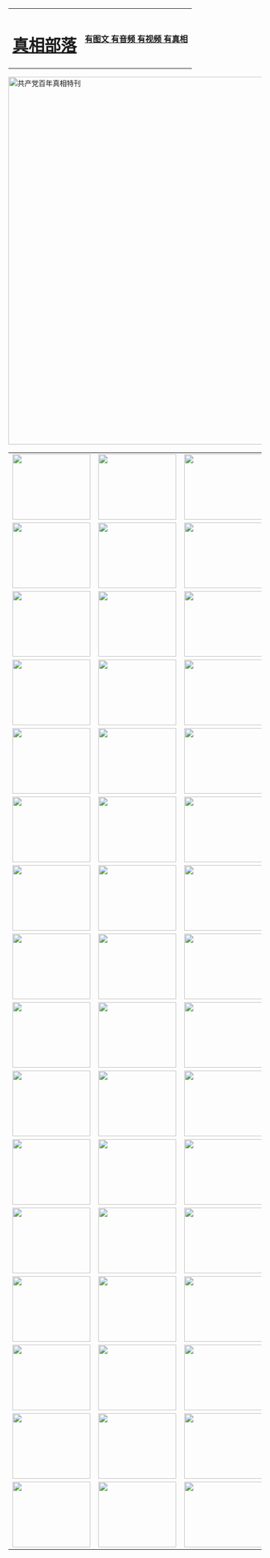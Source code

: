 <table>
<tr>

<td>
	<H1><a href="http://144.jorn.net/zx/">真相部落</a></H1>
</td>
<td>
	<H4><a href="http://144.jorn.net/zx/">有图文 有音频 有视频 有真相</a></H4>
</td>
</tr>
</table>

 <div ><a href="http://144.jorn.net/zx/bngcd/"><img src="http://144.jorn.net/zx/bngcd/gcdbnzx.jpg" width="730"  border="0" alt="共产党百年真相特刊"></a></div>

<table>
<tr>
	<td><a href="http://144.jorn.net/xtr/107/"><img  src ="http://144.jorn.net/pic/2017/02/107.jpg" width="155px" height="130px"></a></td>
	<td><a href="http://144.jorn.net/xtr/829/"><img src ="http://144.jorn.net/pic/2017/02/829.jpg" width="155px" height="130px"></a></td>
	<td><a href="http://144.jorn.net/xtr/69/"><img  src ="http://144.jorn.net/pic/2017/02/69.jpg" width="155px" height="130px"></a></td>
	<td><a href="http://144.jorn.net/xtr/99/"><img  src ="http://144.jorn.net/pic/2017/02/99.jpg" width="155px" height="130px"></a></td>
</tr>
<tr>
	<td><a href="http://144.jorn.net/xtr/40/"><img  src ="http://144.jorn.net/pic/2017/02/40.jpg" width="155px" height="130px"></a></td>
	<td><a href="http://144.jorn.net/xtr/20/"><img  src ="http://144.jorn.net/pic/2017/02/20.jpg" width="155px" height="130px"></a></td>
	<td><a href="http://144.jorn.net/xtr/81/"><img  src ="http://144.jorn.net/pic/2017/02/81.jpg" width="155px" height="130px"></a></td>
	<td><a href="http://144.jorn.net/xtr/2/"><img  src ="http://144.jorn.net/pic/2017/02/2.jpg" width="155px" height="130px"></a></td>
</tr>
<tr>
	<td><a href="http://144.jorn.net/xtr/86/"><img  src ="http://144.jorn.net/pic/2017/02/86.jpg" width="155px" height="130px"></a></td>
	<td><a href="http://144.jorn.net/xtr/109/"><img  src ="http://144.jorn.net/pic/2017/02/109.jpg" width="155px" height="130px"></a></td>
	<td><a href="http://144.jorn.net/xtr/1378/"><img  src ="http://144.jorn.net/pic/2017/02/1378.jpg" width="155px" height="130px"></a></td>
	<td><a href="http://144.jorn.net/xtr/57/"><img  src ="http://144.jorn.net/pic/2017/02/57.jpg" width="155px" height="130px"></a></td>
</tr>
<tr>
	<td><a href="http://144.jorn.net/xtr/1219/"><img  src ="http://144.jorn.net/pic/2017/02/1219.jpg" width="155px" height="130px"></a></td>
	<td><a href="http://144.jorn.net/xtr/1220/"><img  src ="http://144.jorn.net/pic/2017/02/1220.jpg" width="155px" height="130px"></a></td>
	<td><a href="http://144.jorn.net/xtr/1221/"><img  src ="http://144.jorn.net/pic/2017/02/1221.jpg" width="155px" height="130px"></a></td>
	<td><a href="http://144.jorn.net/xtr/51/"><img  src ="http://144.jorn.net/pic/2017/02/51.jpg" width="155px" height="130px"></a></td>
</tr>
<tr>
	<td><a href="http://144.jorn.net/xtr/1055/"><img  src ="http://144.jorn.net/pic/2017/02/1055.jpg" width="155px" height="130px"></a></td>
	<td><a href="http://144.jorn.net/xtr/611/"><img  src ="http://144.jorn.net/pic/2017/02/611.jpg" width="155px" height="130px"></a></td>
	<td><a href="http://144.jorn.net/xtr/1121/"><img  src ="http://144.jorn.net/pic/2017/02/1121.jpg" width="155px" height="130px"></a></td>
	<td><a href="http://144.jorn.net/xtr/610/"><img  src ="http://144.jorn.net/pic/2017/02/610.jpg" width="155px" height="130px"></a></td>
</tr>
<tr>
	<td><a href="http://144.jorn.net/xtr/1128/"><img  src ="http://144.jorn.net/pic/2017/02/1128.jpg" width="155px" height="130px"></a></td>
	<td><a href="http://144.jorn.net/xtr/1395/"><img  src ="http://144.jorn.net/pic/2017/02/1406.jpg" width="155px" height="130px"></a></td>
	<td><a href="http://144.jorn.net/xtr/1407/"><img  src ="http://144.jorn.net/pic/2017/02/1407.jpg" width="155px" height="130px"></a></td>
	<td><a href="http://144.jorn.net/xtr/934/"><img  src ="http://144.jorn.net/pic/2017/02/934.jpg" width="155px" height="130px"></a></td>
</tr>
<tr>
	<td><a href="http://144.jorn.net/xtr/641/"><img  src ="http://144.jorn.net/pic/2017/02/641.jpg" width="155px" height="130px"></a></td>
	<td><a href="http://144.jorn.net/xtr/949/"><img  src ="http://144.jorn.net/pic/2017/02/949.jpg" width="155px" height="130px"></a></td>
	<td><a href="http://144.jorn.net/xtr/112/"><img  src ="http://144.jorn.net/pic/2017/02/112.jpg" width="155px" height="130px"></a></td>
	<td><a href="http://144.jorn.net/xtr/812/"><img  src ="http://144.jorn.net/pic/2017/02/812.jpg" width="155px" height="130px"></a></td>
</tr>
<tr>
	<td><a href="http://144.jorn.net/xtr/103/"><img  src ="http://144.jorn.net/pic/2017/02/103.jpg" width="155px" height="130px"></a></td>
	<td><a href="http://144.jorn.net/xtr/3/"><img  src ="http://144.jorn.net/pic/2017/02/3.jpg" width="155px" height="130px"></a></td>
	<td><A href="http://144.jorn.net/mp4/zx/2015/11/Lkmtt.mp4" target="_blank" title="莲开满天庭"><img  src="http://144.jorn.net/pic/2015/11/Lkmtt3480_jssor.jpg"  width="155px" height="130px"></A></td>
	<td><A href="http://144.jorn.net/mp4/zx/2015/11/2013513.mp4" target="_blank" title="飞旋的法轮"><img  src="http://144.jorn.net/pic/2015/11/falun480_jssor.jpg"  width="155px" height="130px"></A></td>
</tr>
<tr>
	<td><A href="http://144.jorn.net/mp4/zx/2015/11/NYParade.mp4" target="_blank" title="2004年4月10日法轮功纽约大游行"><img  src="http://144.jorn.net/pic/2015/11/nyparade480_jssor.jpg"  width="155px" height="130px"></A></td>
	<td><A href="http://144.jorn.net/mp4/news617/2015/05/WEB_s28093.mp4" target="_blank" title="2015年世界法轮大法日特别报导"><img  src="http://144.jorn.net/pic/2015/11/p6752711a666997037_jssor.jpg"  width="155px" height="130px"></A></td>
	<td><A href="http://144.jorn.net/mp4/news829/2015/11/30211_326650.mp4" target="_blank" title="沧州绑架案连审四天 民众抹泪称审好人"><img  src="http://144.jorn.net/pic/2015/11/changzhou2480_jssor.jpg"  width="155px" height="130px"></A></td>
	<td><A href="http://144.jorn.net/mp4/mhph/2015/10/changzhou.mp4" target="_blank" title="沧州真相--狮城血泪"><img  src="http://144.jorn.net/pic/2015/11/changzhou480_jssor.jpg"  width="155px" height="130px"></A></td>
</tr>
<tr>
	<td><A href="http://144.jorn.net/mp4/mhjd/mhjd_55.mp4" target="_blank" title="正义律师与无罪辩护"><img  src="http://144.jorn.net/pic/2015/11/wzbh480_jssor.jpg"  width="155px" height="130px"></A></td>
	<td><A href="http://144.jorn.net/mp4/zx/2015/11/layerkcs.mp4" target="_blank" title="中国的良心--高智晟律师"><img  src="http://144.jorn.net/pic/2015/11/layerkcs2480_jssor.jpg"  width="155px" height="130px"></A></td>
	<td><A href="http://144.jorn.net/mp4/mhph/2015/10/szxl.mp4" target="_blank" title="神州血泪--北京、大庆、广东、哈尔滨"><img  src="http://144.jorn.net/pic/2015/11/szxl480_jssor.jpg"  width="155px" height="130px"></A></td>
	<td><A href="http://144.jorn.net/mp4/zx/2015/11/TangShanFFXS.mp4" target="_blank" title="真相纪录片：凤凰新生"><img  src="http://144.jorn.net/pic/2015/11/fhxs2480_jssor.jpg"  width="155px" height="130px"></A></td>
</tr>
<tr>
	<td><A href="http://144.jorn.net/mp4/zx/2015/11/jidong.mp4" target="_blank" title="冀东监狱的罪恶"><img  src="http://144.jorn.net/pic/2015/11/jidong480_jssor.jpg"  width="155px" height="130px"></A></td>
	<td><A href="http://144.jorn.net/mp4/mhph/2015/10/tangshan.mp4" target="_blank" title="凤凰血泪"><img  src="http://144.jorn.net/pic/2015/11/tangshan480_jssor.jpg"  width="155px" height="130px"></A>
					</div></td>
	<td>	<A href="http://144.jorn.net/mp4/mhph/2015/10/zfxtzxl.mp4" target="_blank" title="政法系统罪行录--唐山篇"><img  src="http://144.jorn.net/pic/2015/11/zfxtzxl480_jssor.jpg"  width="155px" height="130px"></A></td>
	<td><A href="http://144.jorn.net/mp4/mhph/2015/10/QDBG.mp4" target="_blank" title="青岛悲歌"><img  src="http://144.jorn.net/pic/2015/10/qdbg2480_jssor.jpg"  width="155px" height="130px"></A></td>
</tr>
<tr>
	<td><A href="http://144.jorn.net/mp4/mhph/2015/10/huludao.mp4" target="_blank" title="葫芦岛永恒的见证"><img  src="http://144.jorn.net/pic/2015/10/huludao480_jssor.jpg"  width="155px" height="130px"></A></td>
	<td><A href="http://144.jorn.net/mp4/mhph/2015/10/qbzx.mp4" target="_blank" title="湖畔泉边听真相-济南泉城的传奇"><img  src="http://144.jorn.net/pic/2015/10/hupan480_jssor.jpg"  width="155px" height="130px"></A></td>
	<td><A href="http://144.jorn.net/mp4/mhph/2015/10/baoding_dvd_v2.mp4" target="_blank" title="燕赵悲歌"><img  src="http://144.jorn.net/pic/2015/10/yzbg480_jssor.jpg"  width="155px" height="130px"></A></td>
	<td><A href="http://144.jorn.net/mp4/zx/2015/11/meihuashi_complete_ED2.0.mp4" target="_blank" title="梅花诗完整版"><img  src="http://144.jorn.net/pic/2015/11/mhs480_jssor.jpg"  width="155px" height="130px"></A></td>
</tr>
<tr>
	<td><A href="http://144.jorn.net/mp4/zx/2015/11/fengbei512k.mp4" target="_blank" title="丰碑"><img  src="http://144.jorn.net/pic/2015/11/fongbei480_jssor.jpg"  width="155px" height="130px"></A></td>
	<td><A href="http://144.jorn.net/mp4/zx/2015/11/fytdxComplete.mp4" target="_blank" title="风雨天地行全集"><img  src="http://144.jorn.net/pic/2015/11/fytdxWhite480_jssor.jpg"  width="155px" height="130px"></A></td>
	<td><A href="http://144.jorn.net/mp4/zx/2015/11/JianZheng.mp4" target="_blank" title="见证"><img  src="http://144.jorn.net/pic/2015/11/witness480_jssor.jpg"  width="155px" height="130px"></A></td>
	<td><A href="http://144.jorn.net/mp4/mhph/2015/10/hcym.mp4" target="_blank" title="红朝阴谋"><img  src="http://144.jorn.net/pic/2015/10/hcym480_jssor.jpg"  width="155px" height="130px"></A></td>
</tr>
<tr>
	<td><A href="http://144.jorn.net/mp4/zx/2015/11/zfzxPalV3.mp4" target="_blank" title="是自焚还是骗局"><img  src="http://144.jorn.net/pic/2015/11/zfzx4805_jssor.jpg"  width="155px" height="130px"></A></td>
	<td><A href="http://144.jorn.net/mp4/zx/2015/11/lsdspMsyTd.mp4" target="_blank" title="历史的审判"><img  src="http://144.jorn.net/pic/2015/11/lsdsp480_jssor.jpg"  width="155px" height="130px"></A></td>
	<td><A href="http://144.jorn.net/mp4/news886/2015/11/concat886.mp4" target="_blank" title="一周全球控告江泽民"><img  src="http://144.jorn.net/pic/2015/11/news886480_jssor.jpg"  width="155px" height="130px"></A></td>
	<td><A href="http://144.jorn.net/mp4/news1378/2014/08/CQSD_s0_e4_v2_i0-CQSD_4-video.mp4" target="_blank" title="欧洲的抉择"><img  src="http://144.jorn.net/pic/2015/11/p5143421a564166643-ss_jssor.jpg"  width="155px" height="130px"></A></td>
</tr>
<tr>
	<td><A href="http://144.jorn.net/mp4/zx/2015/11/hk20150720parade.mp4" target="_blank" title="港法轮功反迫害大游行 大陆游客震撼"><img  src="http://144.jorn.net/pic/2015/11/281098-ss_jssor.jpg"  width="155px" height="130px"></A></td>
	<td><A href="http://144.jorn.net/mp4/zx/2015/11/20150720hkParade512k.mp4" target="_blank" title="香港法轮功720游行声援诉江潮"><img  src="http://144.jorn.net/pic/2015/11/2015720parade480_jssor.jpg"  width="155px" height="130px"></A></td>
	<td><A href="http://144.jorn.net/mp4/zx/2015/11/hktdc512.mp4" target="_blank" title="香港退党潮"><img  src="http://144.jorn.net/pic/2015/11/hktdc480_jssor.jpg"  width="155px" height="130px"></A></td>
	<td><A href="http://144.jorn.net/mp4/news413/2015/11/concat413.mp4" target="_blank" title="本月退党精选"><img  src="http://144.jorn.net/pic/2015/11/tuidang480_jssor.jpg"  width="155px" height="130px"></A></td>
</tr>
<tr>
	<td><A href="http://144.jorn.net/mp4/news823/2015/11/TSZG_British_1_QA_A_TSZG-61-1_XinHaoNianZuoZh_P617180.mp4" target="_blank" title="辛灏年：纪念《九评共产党》发表十周年演讲"><img  src="http://144.jorn.net/pic/2015/11/xhn9p10480_jssor.jpg"  width="155px" height="130px"></A></td>
	<td><A href="http://144.jorn.net/mp4/news57/2015/11/JPGCD8.mp4" target="_blank" title="【九评之八】评中国共产党的邪教本质"><img  src="http://144.jorn.net/pic/2015/11/9pkcd8p480_jssor.jpg"  width="155px" height="130px"></A></td>
	<td><A href="http://144.jorn.net/mp4/other/kao.Chih.Sheng_story.mp4"  target="_blank" title="超越恐惧:高智晟的故事"				style="font-size:20px;"><img src="http://144.jorn.net/pic/2016/12/GZS201408070902.jpg"  width="155px" height="130px">
						</A></td>
	<td><A href="http://144.jorn.net/mp4/zx/2016/11/oh10yearsInv.mp4"  target="_blank" title="纪录片《活摘 十年调查》完整版" style="font-size:20px;"><img src="http://144.jorn.net/pic/2016/11/10yearsOHinv.jpg"  width="155px" height="130px">
						</A></td>
</tr>
</table>


